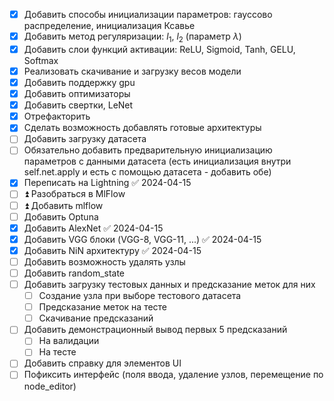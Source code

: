 - [x] Добавить способы инициализации параметров: гауссово распределение, инициализация Ксавье
- [x] Добавить метод регуляризации: $l_1$, $l_2$ (параметр $\lambda$)
- [x] Добавить слои функций активации: ReLU, Sigmoid, Tanh, GELU, Softmax
- [x] Реализовать скачивание и загрузку весов модели
- [x] Добавить поддержку gpu
- [x] Добавить оптимизаторы
- [x] Добавить свертки, LeNet
- [x] Отрефакторить
- [x] Сделать возможность добавлять готовые архитектуры
- [ ] Добавить загрузку датасета
- [ ] Обязательно добавить предварительную инициализацию параметров с данными датасета (есть инициализация внутри self.net.apply и есть с помощью датасета - добавить обе)
- [x] Переписать на Lightning ✅ 2024-04-15
- [ ] ⏫ Разобраться в MlFlow
- [ ] ⏫ Добавить mlflow
- [ ] Добавить Optuna
- [x] Добавить AlexNet ✅ 2024-04-15
- [x] Добавить VGG блоки (VGG-8, VGG-11, ...) ✅ 2024-04-15
- [x] Добавить NiN архитектуру ✅ 2024-04-15
- [ ] Добавить возможность удалять узлы
- [ ] Добавить random_state
- [ ] Добавить загрузку тестовых данных и предсказание меток для них
	- [ ] Создание узла при выборе тестового датасета
	- [ ] Предсказание меток на тесте
	- [ ] Скачивание предсказаний
- [ ] Добавить демонстрационный вывод первых 5 предсказаний
	- [ ] На валидации
	- [ ] На тесте
- [ ] Добавить справку для элементов UI
- [ ] Пофиксить интерфейс (поля ввода, удаление узлов, перемещение по node_editor)
